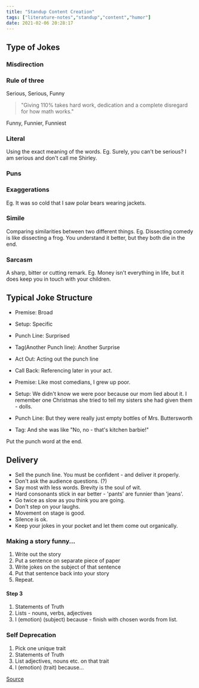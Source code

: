 ```yaml
---
title: "Standup Content Creation"
tags: ["literature-notes","standup","content","humor"]
date: 2021-02-06 20:28:17
---
```


## Type of Jokes

### Misdirection

### Rule of three

Serious, Serious, Funny

> "Giving 110% takes hard work, dedication and a complete disregard for how math works."

Funny, Funnier, Funniest

### Literal

Using the exact meaning of the words.
Eg. Surely, you can't be serious? I am serious and don't call me Shirley.

### Puns

### Exaggerations

Eg. It was so cold that I saw polar bears wearing jackets.

### Simile

Comparing similarities between two different things.
Eg. Dissecting comedy is like dissecting a frog. You understand it better, but they both die in the end.

### Sarcasm

A sharp, bitter or cutting remark.
Eg. Money isn't everything in life, but it does keep you in touch with your children.

## Typical Joke Structure

- Premise: Broad 
- Setup: Specific
- Punch Line: Surprised
- Tag(Another Punch line): Another Surprise
- Act Out: Acting out the punch line
- Call Back: Referencing later in your act.

- Premise: Like most comedians, I grew up poor.
- Setup: We didn't know we were poor because our mom lied about it. I remember one Christmas she tried to tell my sisters she had given them - dolls.
- Punch Line: But they were really just empty bottles of Mrs. Buttersworth
- Tag: And she was like "No, no - that's kitchen barbie!"

Put the punch word at the end.

## Delivery

- Sell the punch line. You must be confident - and deliver it properly.
- Don't ask the audience questions. (?)
- Say most with less words. Brevity is the soul of wit.
- Hard consonants stick in ear better - 'pants' are funnier than 'jeans'.
- Go twice as slow as you think you are going.
- Don't step on your laughs.
- Movement on stage is good.
- Silence is ok.
- Keep your jokes in your pocket and let them come out organically.


### Making a story funny...

1. Write out the story 
2. Put a sentence on separate piece of paper
3. Write jokes on the subject of that sentence
4. Put that sentence back into your story
5. Repeat.

#### Step 3

1. Statements of Truth
2. Lists - nouns, verbs, adjectives
3. I (emotion) (subject) because - finish with chosen words from list.

### Self Deprecation

1. Pick one unique trait
2. Statements of Truth
3. List adjectives, nouns etc. on that trait
4. I (emotion) (trait) because... 

[Source](https://www.youtube.com/watch?v=WHK0m9iqmjQ)

